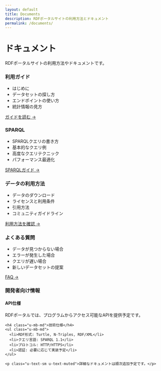 ```yaml
---
layout: default
title: Documents
description: RDFポータルサイトの利用方法とドキュメント
permalink: /documents/
---
```


<div class="p-hero">
  <h1 class="p-hero__title">ドキュメント</h1>
  <p class="p-hero__description">RDFポータルサイトの利用方法やドキュメントです。</p>
</div>

<div class="c-card-grid">
  <div class="c-card">
    <h3 class="c-card__title">利用ガイド</h3>
    <div class="c-card__content">
      <ul>
        <li>はじめに</li>
        <li>データセットの探し方</li>
        <li>エンドポイントの使い方</li>
        <li>統計情報の見方</li>
      </ul>
      <p><a href="#" class="c-btn c-btn--outline-primary">ガイドを読む →</a></p>
    </div>
  </div>

  <div class="c-card">
    <h3 class="c-card__title">SPARQL</h3>
    <div class="c-card__content">
      <ul>
        <li>SPARQLクエリの書き方</li>
        <li>基本的なクエリ例</li>
        <li>高度なクエリテクニック</li>
        <li>パフォーマンス最適化</li>
      </ul>
      <p><a href="#" class="c-btn c-btn--outline-primary">SPARQLガイド →</a></p>
    </div>
  </div>

  <div class="c-card">
    <h3 class="c-card__title">データの利用方法</h3>
    <div class="c-card__content">
      <ul>
        <li>データのダウンロード</li>
        <li>ライセンスと利用条件</li>
        <li>引用方法</li>
        <li>コミュニティガイドライン</li>
      </ul>
      <p><a href="#" class="c-btn c-btn--outline-primary">利用方法を確認 →</a></p>
    </div>
  </div>

  <div class="c-card">
    <h3 class="c-card__title">よくある質問</h3>
    <div class="c-card__content">
      <ul>
        <li>データが見つからない場合</li>
        <li>エラーが発生した場合</li>
        <li>クエリが遅い場合</li>
        <li>新しいデータセットの提案</li>
      </ul>
      <p><a href="#" class="c-btn c-btn--outline-primary">FAQ →</a></p>
    </div>
  </div>
</div>

<div class="c-card u-mt-lg">
  <h3 class="c-card__title">開発者向け情報</h3>
  <div class="c-card__content">
    <h4 class="u-mb-md">API仕様</h4>
    <p class="u-mb-md">RDFポータルでは、プログラムからアクセス可能なAPIを提供予定です。</p>
    
    <h4 class="u-mb-md">技術仕様</h4>
    <ul class="u-mb-md">
      <li>RDF形式: Turtle, N-Triples, RDF/XML</li>
      <li>クエリ言語: SPARQL 1.1</li>
      <li>プロトコル: HTTP/HTTPS</li>
      <li>認証: 必要に応じて実装予定</li>
    </ul>

    <p class="u-text-sm u-text-muted">詳細なドキュメントは順次追加予定です。</p>
  </div>
</div>
